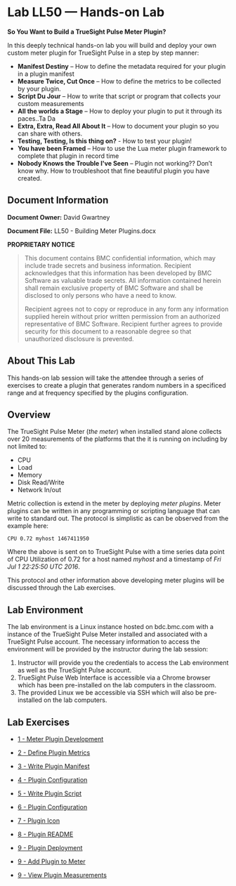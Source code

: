 # Lab LL50 — Hands-on Lab

**So You Want to Build a TrueSight Pulse Meter Plugin?**

In this deeply technical hands-on lab you will build and deploy your own custom meter plugin for TrueSight Pulse
in a step by step manner:

- __Manifest Destiny__ – How to define the metadata required for your plugin in a plugin manifest
- __Measure Twice, Cut Once__ – How to define the metrics to be collected by your plugin.
- __Script Du Jour__ – How to write that script or program that collects your custom measurements
- __All the worlds a Stage__ – How to deploy your plugin to put it through its paces..Ta Da
- __Extra, Extra, Read All About It__ – How to document your plugin so you can share with others.
- __Testing, Testing, Is this thing on?__ - How to test your plugin!
- __You have been Framed__ – How to use the Lua meter plugin framework to complete that plugin in record time
- __Nobody Knows the Trouble I've Seen__ – Plugin not working?? Don’t know why. How to troubleshoot that fine beautiful plugin you have created. 

## Document Information

__Document Owner:__ David Gwartney

__Document File:__  LL50 - Building Meter Plugins.docx

__PROPRIETARY NOTICE__

> This document contains BMC confidential information, which may include trade secrets and business information.
> Recipient acknowledges that this information has been developed by BMC Software as valuable trade secrets.
> All information contained herein shall remain exclusive property of BMC Software and shall be disclosed
> to only persons who have a need to know.
>
> Recipient agrees not to copy or reproduce in any form any information supplied herein without prior written
> permission from an authorized representative of BMC Software. Recipient further agrees to provide
> security for this document to a reasonable degree so that unauthorized disclosure is prevented.



## About This Lab

This hands-on lab session will take the attendee through a series of exercises to
create a plugin that generates random numbers in a specificed range and at frequency specified by
the plugins configuration.

## Overview

The TrueSight Pulse Meter (_the meter_) when installed stand alone collects over 20 measurements of the
platforms that the it is running on including by not limited to:

- CPU
- Load
- Memory
- Disk Read/Write
- Network In/out

Metric collection is extend in the meter by deploying _meter plugins_. Meter plugins can be written in any programming or
scripting language that can write to standard out. The protocol is simplistic as can be observed from the example here:

```
CPU 0.72 myhost 1467411950 
```

Where the above is sent on to TrueSight Pulse with a time series data point of CPU Utilization of 0.72 for a host named _myhost_
and a timestamp of _Fri Jul  1 22:25:50 UTC 2016_.

This protocol and other information above developing meter plugins will be discussed through the Lab exercises.

## Lab Environment

The lab environment is a Linux instance hosted on bdc.bmc.com with a instance of the TrueSight Pulse Meter installed and associated with a TrueSight Pulse account. The necessary information to access the environment will be provided by the instructor during the lab session:

1. Instructor will provide you the credentials to access the Lab environment as well as the TrueSight Pulse account.
2. TrueSight Pulse Web Interface is accessible via a Chrome browser which has been pre-installed on the lab computers in the classroom.
3. The provided Linux we be accessible via SSH which will also be pre-installed on the lab computers.


## Lab Exercises

- [1 - Meter Plugin Development](ex1.md)

- [2 - Define Plugin Metrics](ex2.md)

- [3 - Write Plugin Manifest](ex3.md)

- [4 - Plugin Configuration](ex4.md)

- [5 - Write Plugin Script](ex5.md)

- [6 - Plugin Configuration](ex6.md)

- [7 - Plugin Icon](ex5.md)

- [8 - Plugin README](ex6.md)

- [9 - Plugin Deployment](ex7.md)

- [9 - Add Plugin to Meter](ex8.md)

- [9 - View Plugin Measurements](ex9.md)
 

